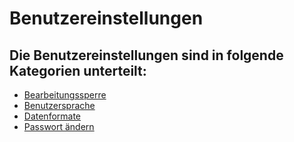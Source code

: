 # Benutzereinstellungen

## Die Benutzereinstellungen sind in folgende Kategorien unterteilt:

-   [Bearbeitungssperre](./bearbeitungssperre.md)
-   [Benutzersprache](./benutzersprache.md)
-   [Datenformate](./datenformate.md)
-   [Passwort ändern](./passwort-aendern.md)
